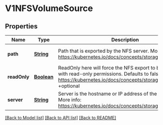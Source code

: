 # V1NFSVolumeSource
## Properties

Name | Type | Description | Notes
------------ | ------------- | ------------- | -------------
**path** | [**String**](string.md) | Path that is exported by the NFS server. More info: https://kubernetes.io/docs/concepts/storage/volumes#nfs | [optional] [default to null]
**readOnly** | [**Boolean**](boolean.md) | ReadOnly here will force the NFS export to be mounted with read-only permissions. Defaults to false. More info: https://kubernetes.io/docs/concepts/storage/volumes#nfs +optional | [optional] [default to null]
**server** | [**String**](string.md) | Server is the hostname or IP address of the NFS server. More info: https://kubernetes.io/docs/concepts/storage/volumes#nfs | [optional] [default to null]

[[Back to Model list]](../README.md#documentation-for-models) [[Back to API list]](../README.md#documentation-for-api-endpoints) [[Back to README]](../README.md)

